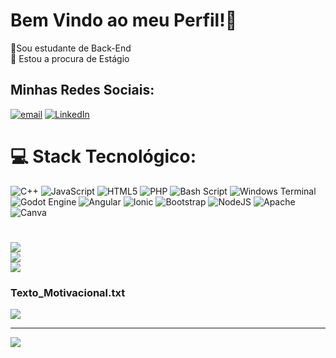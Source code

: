 # Bem Vindo ao meu Perfil!💫
🔭Sou estudante de Back-End<br>👯 Estou a procura de Estágio<br>


## Minhas Redes Sociais:
[![email](https://img.shields.io/badge/Email-D14836?logo=gmail&logoColor=white)](mailto:leonardocarvalho13579@gmail.com) [![LinkedIn](https://img.shields.io/badge/LinkedIn-%230077B5.svg?logo=linkedin&logoColor=white)](https://www.linkedin.com/in/leonardo-carvalho-28a3892a9/)

# 💻 Stack Tecnológico:
![C++](https://img.shields.io/badge/c++-%2300599C.svg?style=for-the-badge&logo=c%2B%2B&logoColor=white) ![JavaScript](https://img.shields.io/badge/javascript-%23323330.svg?style=for-the-badge&logo=javascript&logoColor=%23F7DF1E) ![HTML5](https://img.shields.io/badge/html5-%23E34F26.svg?style=for-the-badge&logo=html5&logoColor=white) ![PHP](https://img.shields.io/badge/php-%23777BB4.svg?style=for-the-badge&logo=php&logoColor=white) ![Bash Script](https://img.shields.io/badge/bash_script-%23121011.svg?style=for-the-badge&logo=gnu-bash&logoColor=white) ![Windows Terminal](https://img.shields.io/badge/Windows%20Terminal-%234D4D4D.svg?style=for-the-badge&logo=windows-terminal&logoColor=white) ![Godot Engine](https://img.shields.io/badge/GODOT-%23FFFFFF.svg?style=for-the-badge&logo=godot-engine) ![Angular](https://img.shields.io/badge/angular-%23DD0031.svg?style=for-the-badge&logo=angular&logoColor=white) ![Ionic](https://img.shields.io/badge/Ionic-%233880FF.svg?style=for-the-badge&logo=Ionic&logoColor=white) ![Bootstrap](https://img.shields.io/badge/bootstrap-%238511FA.svg?style=for-the-badge&logo=bootstrap&logoColor=white) ![NodeJS](https://img.shields.io/badge/node.js-6DA55F?style=for-the-badge&logo=node.js&logoColor=white) ![Apache](https://img.shields.io/badge/apache-%23D42029.svg?style=for-the-badge&logo=apache&logoColor=white) ![Canva](https://img.shields.io/badge/Canva-%2300C4CC.svg?style=for-the-badge&logo=Canva&logoColor=white)
# 
![](https://github-readme-stats.vercel.app/api?username=OakSoda&theme=material-palenight&hide_border=false&include_all_commits=true&count_private=false)<br/>
![](https://nirzak-streak-stats.vercel.app/?user=OakSoda&theme=material-palenight&hide_border=false)<br/>
![](https://github-readme-stats.vercel.app/api/top-langs/?username=OakSoda&theme=material-palenight&hide_border=false&include_all_commits=true&count_private=false&layout=compact)

### Texto_Motivacional.txt
![](https://quotes-github-readme.vercel.app/api?type=horizontal&theme=tokyonight)

---
[![](https://visitcount.itsvg.in/api?id=OakSoda&icon=1&color=6)](https://visitcount.itsvg.in)

<!-- Proudly created with GPRM ( https://gprm.itsvg.in ) -->
